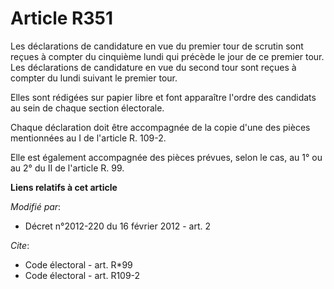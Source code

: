 # Article R351

Les déclarations de candidature en vue du premier tour de scrutin sont reçues à compter du cinquième lundi qui précède le
jour de ce premier tour. Les déclarations de candidature en vue du second tour sont reçues à compter du lundi suivant le
premier tour. 

Elles sont rédigées sur papier libre et font apparaître l'ordre des candidats au sein de chaque section électorale. 

Chaque déclaration doit être accompagnée de la copie d'une des pièces mentionnées au I de l'article R. 109-2. 

Elle est également accompagnée des pièces prévues, selon le cas, au 1° ou au 2° du II de l'article R. 99.

**Liens relatifs à cet article**

_Modifié par_:

  - Décret n°2012-220 du 16 février 2012 - art. 2

_Cite_:

  - Code électoral - art. R*99
  - Code électoral - art. R109-2
